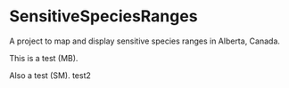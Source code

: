 # SensitiveSpeciesRanges

A project to map and display sensitive species ranges in Alberta, Canada.

This is a test (MB). 

Also a test (SM). test2
